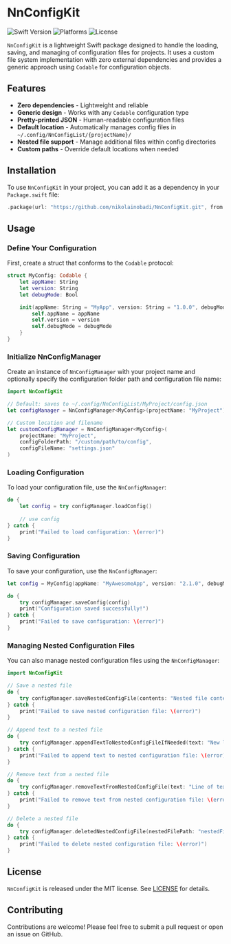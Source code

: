 # NnConfigKit

![Swift Version](https://badgen.net/badge/swift/6.0%2B/purple)
![Platforms](https://img.shields.io/badge/platforms-macOS%2012%2B-blue)
![License](https://img.shields.io/badge/license-MIT-lightgray)

`NnConfigKit` is a lightweight Swift package designed to handle the loading, saving, and managing of configuration files for projects. It uses a custom file system implementation with zero external dependencies and provides a generic approach using `Codable` for configuration objects.

## Features

- **Zero dependencies** - Lightweight and reliable
- **Generic design** - Works with any `Codable` configuration type
- **Pretty-printed JSON** - Human-readable configuration files
- **Default location** - Automatically manages config files in `~/.config/NnConfigList/{projectName}/`
- **Nested file support** - Manage additional files within config directories
- **Custom paths** - Override default locations when needed

## Installation

To use `NnConfigKit` in your project, you can add it as a dependency in your `Package.swift` file:

```swift
.package(url: "https://github.com/nikolainobadi/NnConfigKit.git", from: "2.0.0")
```

## Usage

### Define Your Configuration
First, create a struct that conforms to the `Codable` protocol:

```swift
struct MyConfig: Codable {
    let appName: String
    let version: String
    let debugMode: Bool

    init(appName: String = "MyApp", version: String = "1.0.0", debugMode: Bool = false) {
        self.appName = appName
        self.version = version
        self.debugMode = debugMode
    }
}
```

### Initialize NnConfigManager
Create an instance of `NnConfigManager` with your project name and optionally specify the configuration folder path and configuration file name:

```swift
import NnConfigKit

// Default: saves to ~/.config/NnConfigList/MyProject/config.json
let configManager = NnConfigManager<MyConfig>(projectName: "MyProject")

// Custom location and filename
let customConfigManager = NnConfigManager<MyConfig>(
    projectName: "MyProject",
    configFolderPath: "/custom/path/to/config",
    configFileName: "settings.json"
)
```

### Loading Configuration
To load your configuration file, use the `NnConfigManager`:

```swift
do {
    let config = try configManager.loadConfig()
    
    // use config
} catch {
    print("Failed to load configuration: \(error)")
}
```

### Saving Configuration
To save your configuration, use the `NnConfigManager`:

```swift
let config = MyConfig(appName: "MyAwesomeApp", version: "2.1.0", debugMode: true)

do {
    try configManager.saveConfig(config)
    print("Configuration saved successfully!")
} catch {
    print("Failed to save configuration: \(error)")
}
```

### Managing Nested Configuration Files
You can also manage nested configuration files using the `NnConfigManager`:

```swift
import NnConfigKit

// Save a nested file
do {
    try configManager.saveNestedConfigFile(contents: "Nested file contents", nestedFilePath: "nestedFile.txt")
} catch {
    print("Failed to save nested configuration file: \(error)")
}

// Append text to a nested file
do {
    try configManager.appendTextToNestedConfigFileIfNeeded(text: "New line of text", nestedFilePath: "nestedFile.txt")
} catch {
    print("Failed to append text to nested configuration file: \(error)")
}

// Remove text from a nested file
do {
    try configManager.removeTextFromNestedConfigFile(text: "Line of text to remove", nestedFilePath: "nestedFile.txt")
} catch {
    print("Failed to remove text from nested configuration file: \(error)")
}

// Delete a nested file
do {
    try configManager.deletedNestedConfigFile(nestedFilePath: "nestedFile.txt")
} catch {
    print("Failed to delete nested configuration file: \(error)")
}
```

## License

`NnConfigKit` is released under the MIT license. See [LICENSE](LICENSE) for details.

## Contributing

Contributions are welcome! Please feel free to submit a pull request or open an issue on GitHub.
